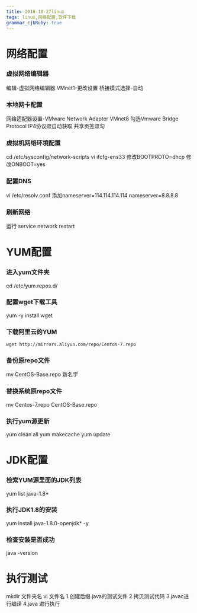 ```yaml
---
title: 2018-10-27linux 
tags: linux,网络配置,软件下载
grammar_cjkRuby: true
---
```

# 网络配置
### 虚拟网络编辑器
编辑-虚拟网络编辑器
VMnet1-更改设置
桥接模式选择-自动
### 本地网卡配置
网络适配器设置-VMware Network Adapter VMnet8
勾选Vmware Bridge Protocol
IP4协议双自动获取
共享页签双勾
### 虚拟机网络环境配置
cd  /etc/sysconfig/network-scripts
vi ifcfg-ens33
修改BOOTPROTO=dhcp
修改ONBOOT=yes
### 配置DNS
vi /etc/resolv.conf
添加nameserver=114.114.114.114
nameserver=8.8.8.8
### 刷新网络
运行 service network restart

# YUM配置
### 进入yum文件夹
cd /etc/yum.repos.d/
### 配置wget下载工具
yum -y install wget
### 下载阿里云的YUM
```wget http://mirrors.aliyun.com/repo/Centos-7.repo```
### 备份原repo文件
mv CentOS-Base.repo 新名字
### 替换系统原repo文件
mv Centos-7.repo CentOS-Base.repo
### 执行yum源更新
yum clean all
yum makecache
yum update

# JDK配置
### 检索YUM源里面的JDK列表
yum list java-1.8*
### 执行JDK1.8的安装
yum install java-1.8.0-openjdk* -y
### 检查安装是否成功
java -version

# 执行测试
mkdir 文件夹名
vi 文件名
1.创建后缀.java的测试文件
2.拷贝测试代码
3.javac进行编译
4.java 进行执行